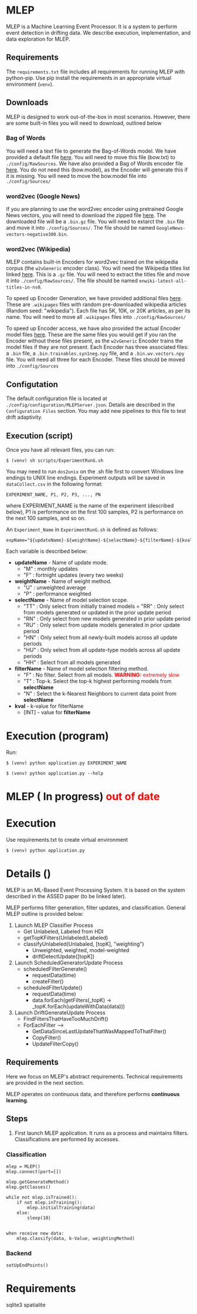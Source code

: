 # MLEP

MLEP is a Machine Learning Event Processor. It is a system to perform event detection in drifting data. We describe execution, implementation, and data exploration for MLEP.

## Requirements
The `requirements.txt` file includes all requirements for running MLEP with python-pip. Use pip install the requirements in an appropriate virtual environment (`venv`).

## Downloads
MLEP is designed to work out-of-the-box in most scenarios. However, there are some built-in files you will need to download, outlined below

### Bag of Words
You will need a text file to generate the Bag-of-Words model. We have provided a default file [here](https://drive.google.com/open?id=1xxnAGya_gYxgGuKk7FRZ1s07uACBXgeU). You will need to move this file (bow.txt) to `./config/RawSources`. We have also provided a Bag of Words encoder file [here](https://drive.google.com/open?id=1lKjFcgwtyMTEDCpAr-7Oc-zmfp-G7gWh). You do not need this (bow.model), as the Encoder will generate this if it is missing. You will need to move the bow.model file into `./config/Sources/`

### word2vec (Google News)
If you are planning to use the word2vec encoder using pretrained Google News vectors, you will need to download the zipped file [here](https://drive.google.com/file/d/0B7XkCwpI5KDYNlNUTTlSS21pQmM/edit). The downloaded file will be a `.bin.gz` file. You will need to extarct the `.bin` file and move it into `./config/Sources/`. The file should be named `GoogleNews-vectors-negative300.bin`.

### word2vec (Wikipedia)
MLEP contains built-in Encoders for word2vec trained on the wikipedia corpus (the `w2vGeneric` encoder class). You will need the Wikipedia titles list linked [here](https://dumps.wikimedia.org/enwiki/latest/enwiki-latest-all-titles-in-ns0.gz). This is a `.gz` file. You will need to extract the titles file and move it into `./config/RawSources/`. The file should be named `enwiki-latest-all-titles-in-ns0`.

To speed up Encoder Generation, we have provided additional files [here](https://drive.google.com/drive/folders/1BuLbH6f_rjtdx9RwipTsmXi6xmxNFYH9?usp=sharing). These are `.wikipages` files with random pre-downloaded wikipedia articles (Random seed: "wikipedia"). Each file has 5K, 10K, or 20K articles, as per its name. You will need to move all `.wikipages` files into `./config/RawSources/`

To speed up Encoder access, we have also provided the actual Encoder model files [here](https://drive.google.com/open?id=1SL21I_FYOoDYuq77i4TRY1WDJhlZgy36). These are the same files you would get if you ran the Encoder without these files present, as the `w2vGeneric` Encoder trains the model files if they are not present. Each Encoder has three associated files: a `.bin` file, a `.bin.trainables.syn1neg.npy` file, and a `.bin.wv.vectors.npy` file. You will need all three for each Encoder. These files should be moved into `./config/Sources`

## Configutation
The default configuration file is located at `./config/configuration/MLEPServer.json`. Details are described in the `Configuration Files` section. You may add new pipelines to this file to test drift adaptivity. 

## Execution (script)

Once you have all relevant files, you can run:

    $ (venv) sh scripts/ExperimentRunG.sh

You may need to run `dos2unix` on the .sh file first to convert Windows line endings to UNIX line endings. Experiment outputs will be saved in `dataCollect.csv` in the following format:

    EXPERIMENT_NAME, P1, P2, P3, ..., PN

where EXPERIMENT_NAME is the name of the experiment (described below), P1 is performance on the first 100 samples, P2 is performance on the next 100 samples, and so on.

An `Experiment_Name` in `ExperimentRunG.sh` is defined as follows:

    expName="${updateName}-${weightName}-${selectName}-${filterName}-${kvalName}"

Each variable is described below:

 - **updateName** - Name of update mode. 
    - "M" : monthly updates 
    - "F" : fortnight updates (every two weeks)
 - **weightName** - Name of weight method. 
    - "U" : unweighted average 
    - "P" : performance weighted
 - **selectName** - Name of model selection scope.
    - "TT"  : Only select from initially trained models
    = "RR"  : Only select from models generated or updated in the prior update period
    - "RN"  : Only select from new models generated in prior update period
    - "RU"  : Only select from update models generated in prior update period
    - "HN"  : Only select from all newly-built models across all update periods
    - "HU"  : Only select from all update-type models across all update periods
    - "HH"  : Select from all models generated
 - **filterName** - Name of model selection filtering method. 
    - "F" : No filter. Select from all models. <span style="color:red">**WARNING:** extremely slow</span>
    - "T" : Top-k. Select the top-k highest performing models from **selectName**
    - "N" : Select the k-Nearest Neighbors to current data point from **selectName**
- **kval** - k-value for filterName
    - [INT] - value for **filterName**

# Execution (program)

Run:

    $ (venv) python application.py EXPERIMENT_NAME

    $ (venv) python application.py --help

# MLEP ( In progress) <span style="color:red">**out of date**</span>

# Execution
Use requirements.txt to create virtual environment

    $ (venv) python application.py

# Details ()

MLEP is an ML-Based Event Processing System. It is based on the system described in the ASSED paper (to be linked later).

MLEP performs filter generation, filter updates, and classification. General MLEP outline is provided below:

1. Launch MLEP Classifier Process
    - Get Unlabeled, Labeled from HDI 
    - getTopKFilters(Unlabeled/Labeled)
    - classifyUnlabeled(Unlabaled, [topK], "weighting")
        - Unweighted, weighted, model-weighted
        - driftDetectUpdate([topK])
2. Launch ScheduledGeneratorUpdate Process
    - scheduledFilterGenerate()
        - requestData(time)
        - createFilter()
    - scheduledFilterUpdate()
        - requestData(time)
        - data.forEach(getFilters(_topK) -> _topK.forEach(updateWithData(data)))
3. Launch DriftGenerateUpdate Process
    - FindFiltersThatHaveTooMuchDrift()
    - ForEachFilter -->
        - GetDataSinceLastUpdateThatWasMappedToThatFilter()
        - CopyFilter()
        - UpdateFilterCopy()

## Requirements

Here we focus on MLEP's abstract requirements. Technical requirements are provided in the next section.

MLEP operates on continuous data, and therefore performs **continuous learning**.

## Steps

1. First launch MLEP application. It runs as a process and maintains filters. Classifications are performed by accesses.

### Classification

    mlep = MLEP()
    mlep.connect(port=[])

    mlep.getGenerateMethod()
    mlep.getClasses()
    
    while not mlep.isTrained():
        if not mlep.inTraining():
            mlep.initialTraining(data)
        else:
            sleep(10)


    when receive new data:
        mlep.classify(data, k-Value, weightingMethod)
    

### Backend

    setUpEndPoints()

# Requirements

sqlite3
spatialite



    